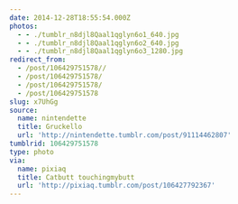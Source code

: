 ```yaml
---
date: 2014-12-28T18:55:54.000Z
photos:
  - - ./tumblr_n8djl8Qaal1qglyn6o1_640.jpg
  - - ./tumblr_n8djl8Qaal1qglyn6o2_640.jpg
  - - ./tumblr_n8djl8Qaal1qglyn6o3_1280.jpg
redirect_from:
  - /post/106429751578//
  - /post/106429751578/
  - /post/106429751578/
  - /post/106429751578
slug: x7UhGg
source:
  name: nintendette
  title: Gruckello
  url: 'http://nintendette.tumblr.com/post/91114462807'
tumblrid: 106429751578
type: photo
via:
  name: pixiaq
  title: Catbutt touchingmybutt
  url: 'http://pixiaq.tumblr.com/post/106427792367'
---
```


